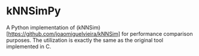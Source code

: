 # kNNSimPy

A Python implementation of (kNNSim)[https://github.com/joaomiguelvieira/kNNSim] for performance comparison purposes. The utilization is exactly the same as the original tool implemented in C.
